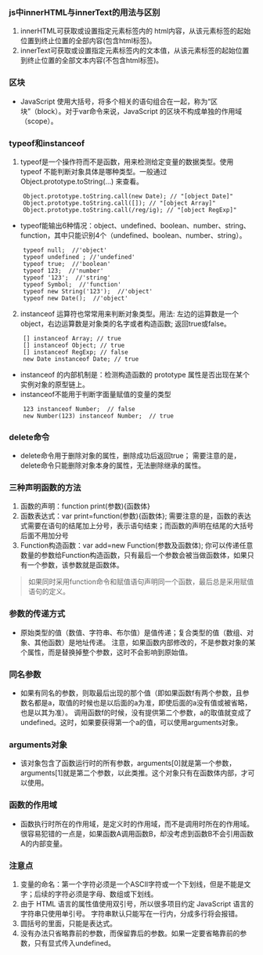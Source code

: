 ### js中innerHTML与innerText的用法与区别
1. innerHTML可获取或设置指定元素标签内的 html内容，从该元素标签的起始位置到终止位置的全部内容(包含html标签)。
2. innerText可获取或设置指定元素标签内的文本值，从该元素标签的起始位置到终止位置的全部文本内容(不包含html标签)。

### 区块
+ JavaScript 使用大括号，将多个相关的语句组合在一起，称为“区块”（block）。对于var命令来说，JavaScript 的区块不构成单独的作用域（scope）。

### typeof和instanceof
1. typeof是一个操作符而不是函数，用来检测给定变量的数据类型。使用 typeof 不能判断对象具体是哪种类型。一般通过 Object.prototype.toString(...) 来查看。
```
    Object.prototype.toString.call(new Date); // "[object Date]"
    Object.prototype.toString.call([]); // "[object Array]"
    Object.prototype.toString.call(/reg/ig); // "[object RegExp]"
```
+ typeof能输出6种情况：object、undefined、boolean、number、string、function，其中只能识别4个（undefined、boolean、number、string）。
``` 
    typeof null;  //'object'
    typeof undefined ; //'undefined'
    typeof true;  //'boolean'
    typeof 123;  //'number'
    typeof '123';  //'string'
    typeof Symbol;  //'function'
    typeof new String('123');  //'object'
    typeof new Date();  //'object'
```

2. instanceof 运算符也常常用来判断对象类型。用法: 左边的运算数是一个object，右边运算数是对象类的名字或者构造函数; 返回true或false。
```
    [] instanceof Array; // true
    [] instanceof Object; // true
    [] instanceof RegExp; // false
    new Date instanceof Date; // true
```
+ instanceof 的内部机制是：检测构造函数的 prototype 属性是否出现在某个实例对象的原型链上。
+ instanceof不能用于判断字面量赋值的变量的类型
```
    123 instanceof Number;  // false
    new Number(123) instanceof Number;  // true
```

### delete命令
+ delete命令用于删除对象的属性，删除成功后返回true； 需要注意的是，delete命令只能删除对象本身的属性，无法删除继承的属性。

### 三种声明函数的方法
1. 函数的声明：function print(参数){函数体}	
2. 函数表达式：var print=function(参数){函数体}; 需要注意的是，函数的表达式需要在语句的结尾加上分号，表示语句结束；而函数的声明在结尾的大括号后面不用加分号	
3. Function构造函数：var add=new Function(参数及函数体);	你可以传递任意数量的参数给Function构造函数，只有最后一个参数会被当做函数体，如果只有一个参数，该参数就是函数体。
> 如果同时采用function命令和赋值语句声明同一个函数，最后总是采用赋值语句的定义。

### 参数的传递方式
+ 原始类型的值（数值、字符串、布尔值）是值传递；复合类型的值（数组、对象、其他函数）是地址传递。	注意，如果函数内部修改的，不是参数对象的某个属性，而是替换掉整个参数，这时不会影响到原始值。

### 同名参数
+ 如果有同名的参数，则取最后出现的那个值（即如果函数f有两个参数，且参数名都是a，取值的时候也是以后面的a为准，即使后面的a没有值或被省略，也是以其为准）。	调用函数f的时候，没有提供第二个参数，a的取值就变成了undefined。这时，如果要获得第一个a的值，可以使用arguments对象。

### arguments对象
+ 该对象包含了函数运行时的所有参数，arguments[0]就是第一个参数，arguments[1]就是第二个参数，以此类推。这个对象只有在函数体内部，才可以使用。

### 函数的作用域
+ 函数执行时所在的作用域，是定义时的作用域，而不是调用时所在的作用域。	很容易犯错的一点是，如果函数A调用函数B，却没考虑到函数B不会引用函数A的内部变量。

### 注意点
1. 变量的命名：第一个字符必须是一个ASCII字符或一个下划线，但是不能是文字；后续的字符必须是字母、数组或下划线。
2. 由于 HTML 语言的属性值使用双引号，所以很多项目约定 JavaScript 语言的字符串只使用单引号。 字符串默认只能写在一行内，分成多行将会报错。
3. 圆括号的里面，只能是表达式。
4. 没有办法只省略靠前的参数，而保留靠后的参数。如果一定要省略靠前的参数，只有显式传入undefined。